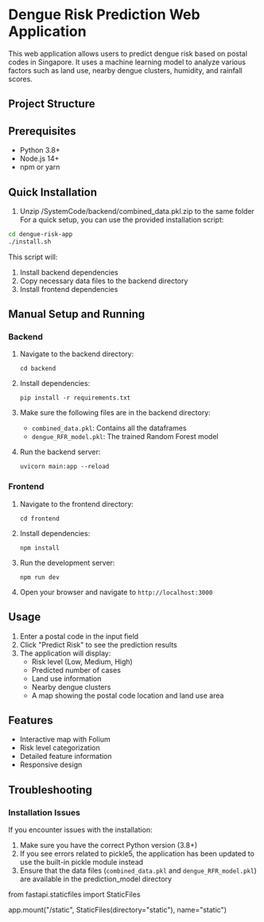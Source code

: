 # Dengue Risk Prediction Web Application

This web application allows users to predict dengue risk based on postal codes in Singapore. It uses a machine learning model to analyze various factors such as land use, nearby dengue clusters, humidity, and rainfall scores.

## Project Structure

<!-- - `backend/`: Python FastAPI backend
- `frontend/`: Next.js frontend -->

## Prerequisites

- Python 3.8+
- Node.js 14+
- npm or yarn

## Quick Installation

1. Unzip /SystemCode/backend/combined_data.pkl.zip to the same folder
For a quick setup, you can use the provided installation script:

```bash
cd dengue-risk-app
./install.sh
```

This script will:
1. Install backend dependencies
2. Copy necessary data files to the backend directory
3. Install frontend dependencies

## Manual Setup and Running

### Backend

1. Navigate to the backend directory:
   ```
   cd backend
   ```

2. Install dependencies:
   ```
   pip install -r requirements.txt
   ```

3. Make sure the following files are in the backend directory:
   - `combined_data.pkl`: Contains all the dataframes
   - `dengue_RFR_model.pkl`: The trained Random Forest model

4. Run the backend server:
   ```
   uvicorn main:app --reload
   ```

### Frontend

1. Navigate to the frontend directory:
   ```
   cd frontend
   ```

2. Install dependencies:
   ```
   npm install
   ```

3. Run the development server:
   ```
   npm run dev
   ```

4. Open your browser and navigate to `http://localhost:3000`

## Usage

1. Enter a postal code in the input field
2. Click "Predict Risk" to see the prediction results
3. The application will display:
   - Risk level (Low, Medium, High)
   - Predicted number of cases
   - Land use information
   - Nearby dengue clusters
   - A map showing the postal code location and land use area

## Features

- Interactive map with Folium
- Risk level categorization
- Detailed feature information
- Responsive design

## Troubleshooting

### Installation Issues

If you encounter issues with the installation:

1. Make sure you have the correct Python version (3.8+)
2. If you see errors related to pickle5, the application has been updated to use the built-in pickle module instead
3. Ensure that the data files (`combined_data.pkl` and `dengue_RFR_model.pkl`) are available in the prediction_model directory 

from fastapi.staticfiles import StaticFiles

app.mount("/static", StaticFiles(directory="static"), name="static") 
